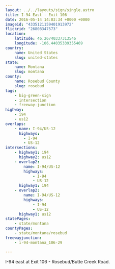 ```yaml
---
layout: ../../layouts/sign/single.astro
title: I-94 East - Exit 106
date: 2016-05-14 14:03:34 +0000 +0000
imageid: "4335121159401913972"
flickrid: "26808347573"
location:
    latitude: 46.26740337313546
    longitude: -106.44035339355469
country:
    name: United States
    slug: united-states
state:
    name: Montana
    slug: montana
county:
    name: Rosebud County
    slug: rosebud
tags:
    - big-green-sign
    - intersection
    - freeway-junction
highway:
    - i94
    - us12
overlaps:
    - name: I-94/US-12
      highways:
        - I-94
        - US-12
intersections:
    - highway1: i94
      highway2: us12
    - overlap2:
        name: I-94/US-12
        highways:
            - I-94
            - US-12
      highway1: i94
    - overlap2:
        name: I-94/US-12
        highways:
            - I-94
            - US-12
      highway1: us12
statePages:
    - state/montana
countyPages:
    - state/montana/rosebud
freewayjunction:
    - i-94-montana_106-29

---
```

I-94 east at Exit 106 - Rosebud/Butte Creek Road.